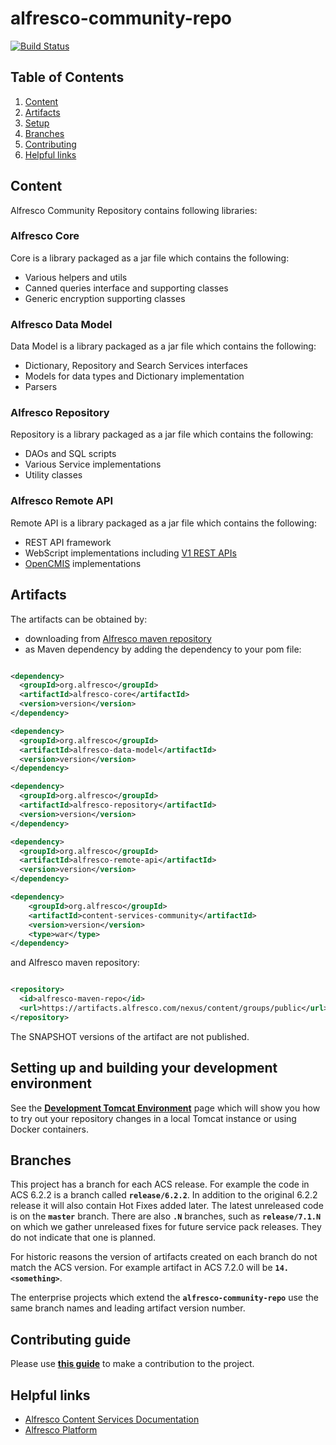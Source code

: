 # alfresco-community-repo

[![Build Status](https://github.com/Alfresco/alfresco-community-repo/actions/workflows/master_release.yml/badge.svg?branch=master)](https://github.com/Alfresco/alfresco-community-repo/actions/workflows/master_release.yml)

## Table of Contents
1. [Content](#content)
2. [Artifacts](#artifacts)
3. [Setup](#setting-up-and-building-your-development-environment)
4. [Branches](#branches)
5. [Contributing](#contributing-guide)
6. [Helpful links](#helpful-links)


## Content
Alfresco Community Repository contains following libraries:

### Alfresco Core
Core is a library packaged as a jar file which contains the following:

* Various helpers and utils
* Canned queries interface and supporting classes
* Generic encryption supporting classes

### Alfresco Data Model

Data Model is a library packaged as a jar file which  contains the following:

* Dictionary, Repository and Search Services interfaces
* Models for data types and Dictionary implementation
* Parsers

### Alfresco Repository

Repository is a library packaged as a jar file which contains the following:

* DAOs and SQL scripts
* Various Service implementations
* Utility classes

### Alfresco Remote API

Remote API is a library packaged as a jar file which contains the following:

* REST API framework
* WebScript implementations including [V1 REST APIs](https://hub.alfresco.com/t5/alfresco-content-services-blog/v1-rest-api-10-things-you-should-know/ba-p/287692)
* [OpenCMIS](https://chemistry.apache.org/java/opencmis.html) implementations

## Artifacts

The artifacts can be obtained by:
* downloading from [Alfresco maven repository](https://artifacts.alfresco.com/nexus/#browse/browse:public)
* as Maven dependency by adding the dependency to your pom file:

~~~xml

<dependency>
  <groupId>org.alfresco</groupId>
  <artifactId>alfresco-core</artifactId>
  <version>version</version>
</dependency>

<dependency>
  <groupId>org.alfresco</groupId>
  <artifactId>alfresco-data-model</artifactId>
  <version>version</version>
</dependency>

<dependency>
  <groupId>org.alfresco</groupId>
  <artifactId>alfresco-repository</artifactId>
  <version>version</version>
</dependency>

<dependency>
  <groupId>org.alfresco</groupId>
  <artifactId>alfresco-remote-api</artifactId>
  <version>version</version>
</dependency>

<dependency>
    <groupId>org.alfresco</groupId>
    <artifactId>content-services-community</artifactId>
    <version>version</version>
    <type>war</type>
</dependency>

~~~

and Alfresco maven repository:

~~~xml

<repository>
  <id>alfresco-maven-repo</id>
  <url>https://artifacts.alfresco.com/nexus/content/groups/public</url>
</repository>

~~~

The SNAPSHOT versions of the artifact are not published.

## Setting up and building your development environment

See the [**Development Tomcat Environment**](https://github.com/Alfresco/acs-community-packaging/tree/master/dev/README.md)
page which will show you how to try out your repository changes in a local Tomcat instance or using Docker containers. 

## Branches

This project has a branch for each ACS release. For example the code in ACS 6.2.2 is a
branch called **`release/6.2.2`**. In addition to the original 6.2.2 release it will also contain Hot Fixes
added later. The latest unreleased code is on the **`master`** branch. There are also **`.N`** branches, such as 
**`release/7.1.N`** on which we gather unreleased fixes for future service pack releases. They do not indicate
that one is planned.

For historic reasons the version of artifacts created on each branch do not match the ACS version.
For example artifact in ACS 7.2.0 will be **`14.<something>`**.

The enterprise projects which extend the **`alfresco-community-repo`** use the same branch names and leading
artifact version number.

## Contributing guide

Please use [**this guide**](CONTRIBUTING.md) to make a contribution to the project.

## Helpful links

- [Alfresco Content Services Documentation](https://docs.alfresco.com/content-services/latest/)
- [Alfresco Platform](https://www.hyland.com/en/products/alfresco-platform)
